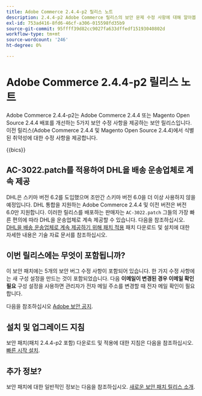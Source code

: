 ```yaml
---
title: Adobe Commerce 2.4.4-p2 릴리스 노트
description: 2.4.4-p2 Adobe Commerce 릴리스의 보안 문제 수정 사항에 대해 알아봅니다.
exl-id: 753ad416-8fd6-46cf-a306-015598fd35b9
source-git-commit: 95ffff39d82cc9027fa633dffedf15193040802d
workflow-type: tm+mt
source-wordcount: '246'
ht-degree: 0%

---
```


# Adobe Commerce 2.4.4-p2 릴리스 노트

Adobe Commerce 2.4.4-p2는 Adobe Commerce 2.4.4 또는 Magento Open Source 2.4.4 배포를 개선하는 5가지 보안 수정 사항을 제공하는 보안 릴리스입니다. 이전 릴리스(Adobe Commerce 2.4.4 및 Magento Open Source 2.4.4)에서 식별된 취약성에 대한 수정 사항을 제공합니다.

{{bics}}

## AC-3022.patch를 적용하여 DHL을 배송 운송업체로 계속 제공

DHL은 스키마 버전 6.2를 도입했으며 조만간 스키마 버전 6.0을 더 이상 사용하지 않을 예정입니다. DHL 통합을 지원하는 Adobe Commerce 2.4.4 및 이전 버전은 버전 6.0만 지원합니다. 이러한 릴리스를 배포하는 판매자는 `AC-3022.patch` 그들의 가장 빠른 편의에 따라 DHL을 운송업체로 계속 제공할 수 있습니다. 다음을 참조하십시오. [DHL을 배송 운송업체로 계속 제공하기 위해 패치 적용](https://support.magento.com/hc/en-us/articles/7707818131597-Apply-a-patch-to-continue-offering-DHL-as-shipping-carrier?_ga=2.201689433.994140970.1661546561-1218319047.1534347481) 패치 다운로드 및 설치에 대한 자세한 내용은 기술 자료 문서를 참조하십시오.

## 이번 릴리스에는 무엇이 포함됩니까?

이 보안 패치에는 5개의 보안 버그 수정 사항이 포함되어 있습니다. 한 가지 수정 사항에는 새 구성 설정을 만드는 것이 포함되었습니다. 다음 **이메일이 변경된 경우 이메일 확인 필요** 구성 설정을 사용하면 관리자가 전자 메일 주소를 변경할 때 전자 메일 확인이 필요합니다. <!-- AC-6292-->

다음을 참조하십시오 [Adobe 보안 공지](https://helpx.adobe.com/security/products/magento/apsb22-48.html).

## 설치 및 업그레이드 지침

보안 패치(패치 2.4.4-p2 포함) 다운로드 및 적용에 대한 지침은 다음을 참조하십시오. [빠른 시작 설치](../../../installation/composer.md).

## 추가 정보?

보안 패치에 대한 일반적인 정보는 다음을 참조하십시오. [새로운 보안 패치 릴리스 소개](https://community.magento.com/t5/Magento-DevBlog/Introducing-the-New-Security-Patch-Release/ba-p/141287).
